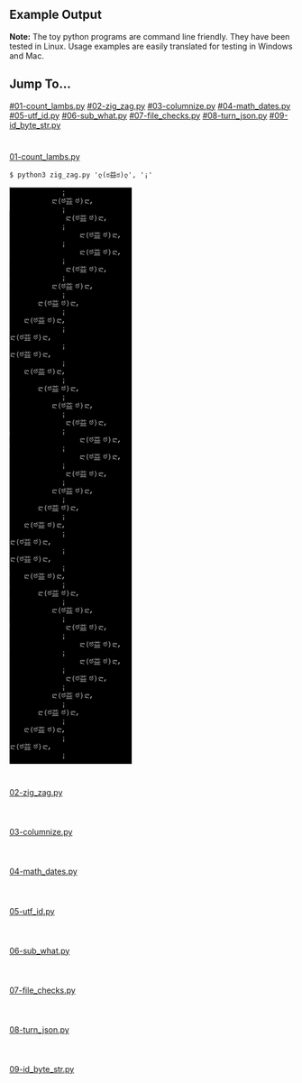 ## Example Output
**Note:** The toy python programs are command line friendly. They have been tested in Linux. Usage examples are easily translated for testing in Windows and Mac.
## Jump To...
[#01-count_lambs.py](#01-count_lambs.py)
[#02-zig_zag.py](#02-zig_zag.py)
[#03-columnize.py](#03-columnize.py)
[#04-math_dates.py](#04-math_dates.py)
[#05-utf_id.py](#05-utf_id.py)
[#06-sub_what.py](#06-sub_what.py)
[#07-file_checks.py](#07-file_checks.py)
[#08-turn_json.py](#08-turn_json.py)
[#09-id_byte_str.py](#09-id_byte_str.py)
#
[01-count_lambs.py](../01-count_lambs.py)
```
$ python3 zig_zag.py 'ლ(ಠ益ಠ)ლ', '¡'
```
![](/images/count-lambs-output.png)
#

[02-zig_zag.py](../02-zig_zag.py)
```
```
#
[03-columnize.py](../03-columnize.py)
```
```
#
[04-math_dates.py](../04-math_dates.py)
```
```
#
[05-utf_id.py](../05-utf_id.py)
```
```
#
[06-sub_what.py](../06-sub_what.py)
```
```
#
[07-file_checks.py](../07-file_checks.py)
```
```
#
[08-turn_json.py](../08-turn_json.py)
```
```
#
[09-id_byte_str.py](../09-id_byte_str.py)
```
```
#